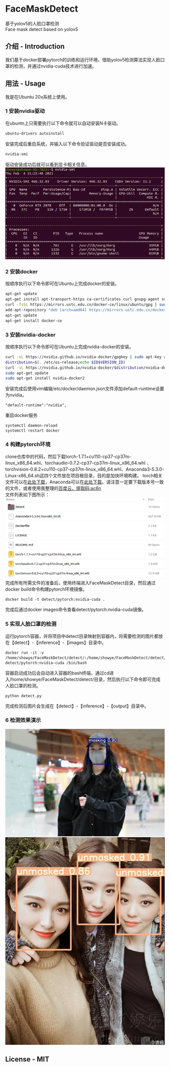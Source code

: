 # FaceMaskDetect
基于yolov5的人脸口罩检测  
Face mask detect based on yolov5

## 介绍 - Introduction
我们基于docker部署pytorch的训练和运行环境，借助yolov5检测算法实现人脸口罩的检测，并通过nvidia-cuda技术进行加速。

## 用法 - Usage
我是在Ubuntu 20x系统上使用。
### 1 安装nvidia驱动

在ubuntn上只需要执行以下命令就可以自动安装N卡驱动。
```bash
ubuntu-drivers autoinstall
```
安装完成后重启系统，并输入以下命令验证驱动是否安装成功。
```bash
nvidia-smi
```
驱动安装成功后就可以看到显卡相关信息。  
![image](https://github.com/cctomato/FaceMaskDetect/blob/main/detect/inference/images/nvidia-smi.png)

### 2 安装docker
按顺序执行以下命令即可在Ubuntu上完成docker的安装。
```bash
apt-get update
apt-get install apt-transport-https ca-certificates curl gnupg-agent software-properties-common
curl -fsSL https://mirrors.ustc.edu.cn/docker-ce/linux/ubuntu/gpg | sudo apt-key add -
add-apt-repository "deb [arch=amd64] https://mirrors.ustc.edu.cn/docker-ce/linux/ubuntu $(lsb_release -cs) stable"
apt-get update
apt-get install docker-ce
```
### 3 安装nvidia-docker
按顺序执行以下命令即可在Ubuntu上完成nvidia-docker的安装。
```bash
curl -sL https://nvidia.github.io/nvidia-docker/gpgkey | sudo apt-key add -
distribution=$(. /etc/os-release;echo $ID$VERSION_ID)
curl -sL https://nvidia.github.io/nvidia-docker/$distribution/nvidia-docker.list | sudo tee /etc/apt/sources.list.d/nvidia-docker.list
sudo apt-get update
sudo apt-get install nvidia-docker2
```
安装完成后使用vim编辑/etc/docker/daemon.json文件添加default-runtime设置为nvidia。
```
"default-runtime":"nvidia",
```
重启docker服务
```
systemctl daemon-reload
systemctl restart docker
```
### 4 构建pytorch环境
clone仓库中的代码，然后下载torch-1.7.1+cu110-cp37-cp37m-linux_x86_64.whl、torchaudio-0.7.2-cp37-cp37m-linux_x86_64.whl
、torchvision-0.8.2+cu110-cp37-cp37m-linux_x86_64.whl、Anaconda3-5.3.0-Linux-x86_64.sh这四个文件放在项目根目录，目的是加快环境构建。
torch相关文件可以在[此处下载](https://download.pytorch.org/whl/torch_stable.html)，Anaconda可以在[此处下载](https://mirrors.tuna.tsinghua.edu.cn/anaconda/archive/)。请注意一定要下载版本号一致的文件，或者使用我整理的[百度云，提取码:ac6n](https://pan.baidu.com/s/1q9aKKZgFOK3IJCkF3Cn0dA)  
文件列表如下图所示：  
![image](https://github.com/cctomato/FaceMaskDetect/blob/main/detect/inference/images/file.png)
完成所有所需文件的准备后，使用终端进入FaceMaskDetect目录，然后通过docker build命令构建pytorch环境镜像。
```
docker build -t detect/pytorch:nvidia-cuda .
```
完成后通过docker images命令查看detect/pytorch:nvidia-cuda镜像。

### 5 实现人脸口罩的检测
运行pytorch容器，并将项目中detect目录映射到容器内，将需要检测的图片都放在【detect】-【inference】-【images】目录中。
```
docker run -it -v /home/showye/FaceMaskDetect/detect/:/home/showye/FaceMaskDetect/detect/ detect/pytorch:nvidia-cuda /bin/bash
```
容器启动成功后会自动进入容器的bash终端，通过cd进入/home/showye/FaceMaskDetect/detect/目录，然后执行以下命令即可完成人脸口罩的检测。
```
python detect.py
```
完成检测后图片会生成在【detect】-【inference】-【output】目录中。

### 6 检测效果演示
![image](https://github.com/cctomato/FaceMaskDetect/blob/main/detect/inference/output/1.jpg)  
![image](https://github.com/cctomato/FaceMaskDetect/blob/main/detect/inference/output/2.jpg)

## License - MIT
